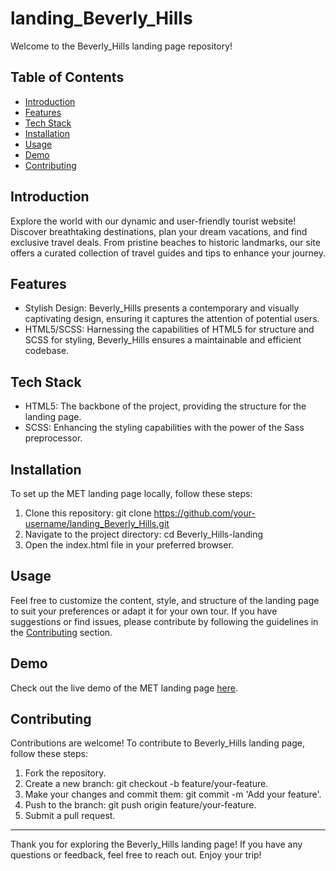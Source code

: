 # landing_Beverly_Hills

Welcome to the Beverly_Hills landing page repository!

## Table of Contents

- [Introduction](#introduction)
- [Features](#features)
- [Tech Stack](#tech-stack)
- [Installation](#installation)
- [Usage](#usage)
- [Demo](#demo)
- [Contributing](#contributing)

## Introduction

Explore the world with our dynamic and user-friendly tourist website! Discover breathtaking destinations, plan your dream vacations, and find exclusive travel deals. From pristine beaches to historic landmarks, our site offers a curated collection of travel guides and tips to enhance your journey. 

## Features 

- Stylish Design: Beverly_Hills presents a contemporary and visually captivating design, ensuring it captures the attention of potential users.
- HTML5/SCSS: Harnessing the capabilities of HTML5 for structure and SCSS for styling, Beverly_Hills ensures a maintainable and efficient codebase.

## Tech Stack

- HTML5: The backbone of the project, providing the structure for the landing page.
- SCSS: Enhancing the styling capabilities with the power of the Sass preprocessor.

## Installation

To set up the MET landing page locally, follow these steps:

1. Clone this repository: git clone https://github.com/your-username/landing_Beverly_Hills.git 
2. Navigate to the project directory: cd Beverly_Hills-landing
3. Open the index.html file in your preferred browser.

## Usage

Feel free to customize the content, style, and structure of the landing page to suit your preferences or adapt it for your own tour. If you have suggestions or find issues, please contribute by following the guidelines in the [Contributing](#contributing) section.

## Demo

Check out the live demo of the MET landing page [here](http://127.0.0.1:5500/src/).

## Contributing

Contributions are welcome! To contribute to Beverly_Hills landing page, follow these steps:

1. Fork the repository.
2. Create a new branch: git checkout -b feature/your-feature.
3. Make your changes and commit them: git commit -m 'Add your feature'.
4. Push to the branch: git push origin feature/your-feature.
5. Submit a pull request.

***

Thank you for exploring the Beverly_Hills landing page! If you have any questions or feedback, feel free to reach out. Enjoy your trip! 
